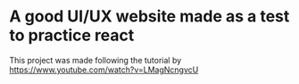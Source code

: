 # A good UI/UX website made as a test to practice react

This project was made following the tutorial by https://www.youtube.com/watch?v=LMagNcngvcU
